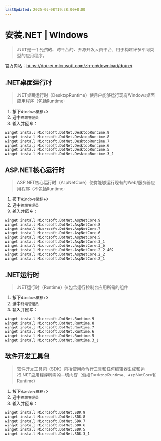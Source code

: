 ```yaml
---
lastUpdated: 2025-07-08T19:38:00+8:00
---
```


# 安装.NET | Windows

> .NET是一个免费的、跨平台的、开源开发人员平台，用于构建许多不同类型的应用程序。

官方网站：<https://dotnet.microsoft.com/zh-cn/download/dotnet>

## .NET桌面运行时

> .NET桌面运行时（DesktopRuntime）使用户能够运行现有Windows桌面应用程序（包括Runtime）

1. 按下`Windows徽标`+`X`
2. 选中`终端管理员`
3. 输入并回车：

```shell
winget install Microsoft.DotNet.DesktopRuntime.9
winget install Microsoft.DotNet.DesktopRuntime.8
winget install Microsoft.DotNet.DesktopRuntime.7
winget install Microsoft.DotNet.DesktopRuntime.6
winget install Microsoft.DotNet.DesktopRuntime.5
winget install Microsoft.DotNet.DesktopRuntime.3_1
```

## ASP.NET核心运行时

> ASP.NET核心运行时（AspNetCore）使你能够运行现有的Web/服务器应用程序（不包括Runtime）

1. 按下`Windows徽标`+`X`
2. 选中`终端管理员`
3. 输入并回车：

```shell
winget install Microsoft.DotNet.AspNetCore.9
winget install Microsoft.DotNet.AspNetCore.8
winget install Microsoft.DotNet.AspNetCore.7
winget install Microsoft.DotNet.AspNetCore.6
winget install Microsoft.DotNet.AspNetCore.5
winget install Microsoft.DotNet.AspNetCore.3_1
winget install Microsoft.DotNet.AspNetCore.3_0
winget install Microsoft.DotNet.AspNetCore.2_2_402
winget install Microsoft.DotNet.AspNetCore.2_2
winget install Microsoft.DotNet.AspNetCore.2_1
```

## .NET运行时

> .NET运行时（Runtime）仅包含运行控制台应用所需的组件

1. 按下`Windows徽标`+`X`
2. 选中`终端管理员`
3. 输入并回车：

```shell
winget install Microsoft.DotNet.Runtime.9
winget install Microsoft.DotNet.Runtime.8
winget install Microsoft.DotNet.Runtime.7
winget install Microsoft.DotNet.Runtime.6
winget install Microsoft.DotNet.Runtime.5
winget install Microsoft.DotNet.Runtime.3_1
```

## 软件开发工具包

> 软件开发工具包（SDK）包括使用命令行工具和任何编辑器生成和运行.NET应用程序所需的一切内容（包括DesktopRuntime、AspNetCore和Runtime）

1. 按下`Windows徽标`+`X`
2. 选中`终端管理员`
3. 输入并回车：

```shell
winget install Microsoft.DotNet.SDK.9
winget install Microsoft.DotNet.SDK.8
winget install Microsoft.DotNet.SDK.7
winget install Microsoft.DotNet.SDK.6
winget install Microsoft.DotNet.SDK.5
winget install Microsoft.DotNet.SDK.3_1
```
